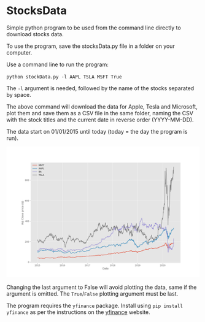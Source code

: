 # StocksData
Simple python program to be used from the command line directly to download stocks data.

To use the program, save the stocksData.py file in a folder on your computer.

Use a command line to run the program:

`python stockData.py -l AAPL TSLA MSFT True`

The `-l` argument is needed, followed by the name of the stocks separated by space.

The above command will download the data for Apple, Tesla and Microsoft, plot them and save them as a CSV file in the same folder, naming the CSV with the stock titles and the current date in reverse order (YYYY-MM-DD).

The data start on 01/01/2015 until today (today = the day the program is run).

![alt text](https://github.com/alex-rpd/StocksData/blob/master/Figure_1.png)

Changing the last argument to False will avoid plotting the data, same if the argument is omitted. The `True`/`False` plotting argument must be last.

The program requires the `yfinance` package. Install using `pip install yfinance` as per the instructions on the [yfinance](https://pypi.org/project/yfinance/) website.
